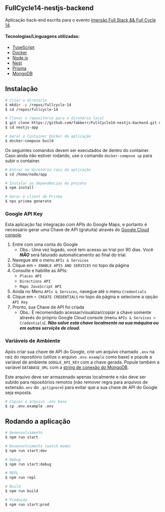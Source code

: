 ## FullCycle14-nestjs-backend
Aplicação back-end escrita para o evento [Imersão Full Stack && Full Cycle 14](https://archive.is/Xu6mh).

#### Tecnologias/Linguagens utilizadas:
- [TypeScript](https://www.typescriptlang.org)
- [Docker](https://www.docker.com)
- [Node.js](https://nodejs.org/en)
- [Nest](https://nestjs.com)
- [Prisma](https://www.prisma.io)
- [MongoDB](https://www.mongodb.com)

## Instalação

```bash
# Criar o diretório
$ mkdir -p /repos/fullcycle-14
$ cd /repos/fullcycle-14

# Clonar o repositório para o diretório local
$ git clone https://github.com/fabberr/FullCycle14-nestjs-backend.git nestjs-app
$ cd nestjs-app

# Gerar o Container Docker da aplicação
$ docker-compose build
```

Os seguintes comandos devem ser executados de dentro do container.
Caso ainda não estiver rodando, use o comando `docker-compose up` para subir o container.
```bash
# Entrar no diretório raiz da aplicação
$ cd /home/node/app

# Instalar as dependências do projeto
$ npm install

# Gerar o client do Prisma
$ npx prisma generate
```

### Google API Key
Esta aplicação faz integração com APIs do Google Maps, e portanto é necessário gerar uma Chave de API (gratuita) através do [Google Cloud console](https://console.cloud.google.com).
1. Entre com uma conta do Google
   - Obs.: Uma vez logado, você tem acesso ao trial por 90 dias. Você ***NÃO*** será faturado automaticamento ao final do trial.
3. Navegue até o menu `APIs & Services`
4. Clique em `+ ENABLE APIS AND SERVICES` no topo da página
5. Consulte e habilite as APIs:
   - `Places API`
   - `Directions API`
   - `Maps JavaScript API`
6. Ainda no Menu `APIs & Services`, navegue até o menu `Credentials`
7. Clique em `+ CREATE CREDENTIALS` no topo da página e selecione a opção `API Key`
8. Pronto, sua Chave de API foi criada
   - Obs.: É recomendado acessar/visualizar/copiar a chave somente através do próprio Google Cloud console (menu `APIs & Services > Credentials`). ***Não salve esta chave localmente na sua máquina ou em outros serviçõs de cloud.***

### Variáveis de Ambiente
Após criar sua chave de API do Google, crie um arquivo chamado `.env` na raiz do repositório (utilize o arquivo `.env.example` como base) e popule a variável de ambiente `GOOGLE_API_KEY` com a chave gerada.
Popule também a variável `DATABASE_URL` com a [string de conexão do MongoDB](https://www.mongodb.com/docs/manual/reference/connection-string/#standard-connection-string-format).

Este arquivo deve ser armazenado apenas localmente e não deve ser subido para repositórios remotos (não remover regra para arquivos de extensão`.env` do `.gitignore`) para evitar que a sua chave de API do Google seja exposta.

```bash
# Copiar o arquivo .env base
$ cp .env.example .env
```

## Rodando a aplicação

```bash
# Desenvolvimento
$ npm run start

# Desenvolvimento (watch mode)
$ npm run start:dev

# Debug
$ npm run start:debug

# REPL
$ npm run repl

# Build
$ npm run build

# Produção
$ npm run start:prod
```
